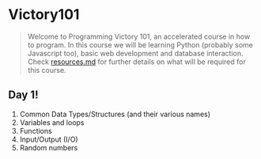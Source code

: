 # Victory101
>Welcome to Programming Victory 101, an accelerated course in how to program. In this course we will be learning Python (probably some Javascript too), basic web development and database interaction.
Check [resources.md](resources.md) for further details on what will be required for this course.

## Day 1!
1. Common Data Types/Structures (and their various names)
2. Variables and loops
3. Functions
4. Input/Output (I/O)
5. Random numbers
